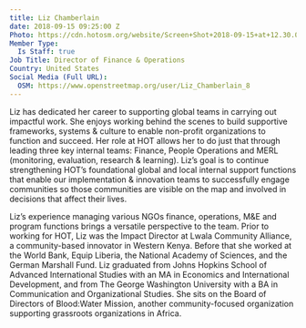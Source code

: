 ```yaml
---
title: Liz Chamberlain
date: 2018-09-15 09:25:00 Z
Photo: https://cdn.hotosm.org/website/Screen+Shot+2018-09-15+at+12.30.06.png
Member Type:
  Is Staff: true
Job Title: Director of Finance & Operations
Country: United States
Social Media (Full URL):
  OSM: https://www.openstreetmap.org/user/Liz_Chamberlain_8
---
```


Liz has dedicated her career to supporting global teams in carrying out impactful work. She enjoys working behind the scenes to build supportive frameworks, systems & culture to enable non-profit organizations to function and succeed. Her role at HOT allows her to do just that through leading three key internal teams: Finance, People Operations and MERL (monitoring, evaluation, research & learning). Liz’s goal is to continue strengthening HOT’s foundational global and local internal support functions that enable our implementation & innovation teams to successfully engage communities so those communities are visible on the map and involved in decisions that affect their lives. 

Liz’s experience managing various NGOs finance, operations, M&E and program functions brings a versatile perspective to the team. Prior to working for HOT, Liz was the Impact Director at Lwala Community Alliance, a community-based innovator in Western Kenya. Before that she worked at the World Bank, Equip Liberia, the National Academy of Sciences, and the German Marshall Fund. Liz graduated from Johns Hopkins School of Advanced International Studies with an MA in Economics and International Development, and from The George Washington University with a BA in Communication and Organizational Studies. She sits on the Board of Directors of Blood:Water Mission, another community-focused organization supporting grassroots organizations in Africa.  